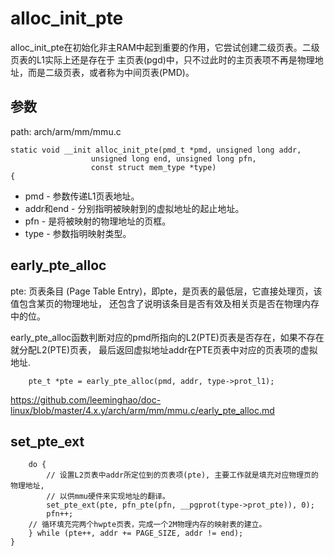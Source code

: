 alloc_init_pte
========================================

alloc_init_pte在初始化非主RAM中起到重要的作用，它尝试创建二级页表。二级页表的L1实际上还是存在于
主页表(pgd)中，只不过此时的主页表项不再是物理地址，而是二级页表，或者称为中间页表(PMD)。

参数
----------------------------------------

path: arch/arm/mm/mmu.c
```
static void __init alloc_init_pte(pmd_t *pmd, unsigned long addr,
                  unsigned long end, unsigned long pfn,
                  const struct mem_type *type)
{
```

* pmd - 参数传递L1页表地址。
* addr和end - 分别指明被映射到的虚拟地址的起止地址。
* pfn - 是将被映射的物理地址的页框。
* type - 参数指明映射类型。

early_pte_alloc
----------------------------------------

pte: 页表条目 (Page Table Entry)，即pte，是页表的最低层，它直接处理页，该值包含某页的物理地址，
还包含了说明该条目是否有效及相关页是否在物理内存中的位。

early_pte_alloc函数判断对应的pmd所指向的L2(PTE)页表是否存在，如果不存在就分配L2(PTE)页表，
最后返回虚拟地址addr在PTE页表中对应的页表项的虚拟地址.

```
    pte_t *pte = early_pte_alloc(pmd, addr, type->prot_l1);
```

https://github.com/leeminghao/doc-linux/blob/master/4.x.y/arch/arm/mm/mmu.c/early_pte_alloc.md

set_pte_ext
----------------------------------------

```
    do {
        // 设置L2页表中addr所定位到的页表项(pte), 主要工作就是填充对应物理页的物理地址,
        // 以供mmu硬件来实现地址的翻译。
        set_pte_ext(pte, pfn_pte(pfn, __pgprot(type->prot_pte)), 0);
        pfn++;
    // 循环填充完两个hwpte页表，完成一个2M物理内存的映射表的建立。
    } while (pte++, addr += PAGE_SIZE, addr != end);
}
```
